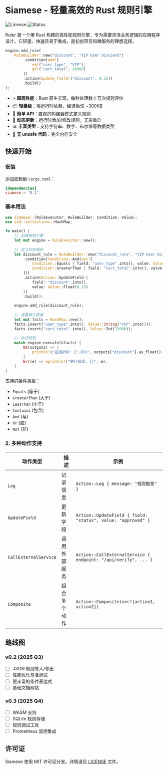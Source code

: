 # Siamese - 轻量高效的 Rust 规则引擎

![License](https://img.shields.io/badge/license-MIT-green)
![Status](https://img.shields.io/badge/status-alpha-orange)

Ruler 是一个用 Rust 构建的高性能规则引擎，专为需要灵活业务逻辑的应用程序设计。它轻量、快速且易于集成，是初创项目和微服务的理想选择。

```rust
engine.add_rule(
    RuleBuilder::new("discount", "VIP User Discound")
        .condition(and![
            eq!("user_type", "VIP"),
            gt!("cart_total", 10000)
        ])
        .action(update_field!("discount", 0.15))
        .build()
);
```
- ⚡ **超高性能**：Rust 原生实现，每秒处理数十万次规则评估
- 📦 **轻量级**：零运行时依赖，编译后仅 ~300KB
- 🧩 **简单 API**：直观的构建器模式定义规则
- 🔄 **动态更新**：运行时添加/修改规则，无需重启
- 📊 **丰富类型**：支持字符串、数字、布尔值等数据类型
- 🚫 **无 unsafe 代码**：完全内存安全

## 快速开始

### 安装

添加依赖到 `Cargo.toml`：

```toml
[dependencies]
siamese = "0.1"
```

### 基本用法

```rust
use siamese::{RuleExecutor, RuleBuilder, Condition, Value};
use std::collections::HashMap;

fn main() {
    // 创建规则引擎
    let mut engine = RuleExecutor::new();
    
    // 定义折扣规则
    let discount_rule = RuleBuilder::new("discount_rule", "VIP User Discound")
        .condition(Condition::And(vec![
            Condition::Equals { field: "user_type".into(), value: Value::String("VIP".into()) },
            Condition::GreaterThan { field: "cart_total".into(), value: Value::Int(10000) }
        ]))
        .action(Action::UpdateField { 
            field: "discount".into(), 
            value: Value::Float(0.15) 
        })
        .build();
    
    engine.add_rule(discount_rule);
    
    // 准备输入数据
    let mut facts = HashMap::new();
    facts.insert("user_type".into(), Value::String("VIP".into()));
    facts.insert("cart_total".into(), Value::Int(15000));
    
    // 执行规则
    match engine.execute(&facts) {
        Ok(outputs) => {
            println!("应用折扣: {:.0}%", outputs["discount"].as_float().unwrap() * 100.0);
        }
        Err(e) => eprintln!("执行错误: {}", e),
    }
}
```

支持的条件类型：
- `Equals` (等于)
- `GreaterThan` (大于)
- `LessThan` (小于)
- `Contains` (包含)
- `And` (与)
- `Or` (或)
- `Not` (非)

### 2. 多种动作支持

| 动作类型 | 描述 | 示例 |
|----------|------|------|
| `Log` | 记录信息 | `Action::Log { message: "规则触发" }` |
| `UpdateField` | 更新字段 | `Action::UpdateField { field: "status", value: "approved" }` |
| `CallExternalService` | 调用外部服务 | `Action::CallExternalService { endpoint: "/api/verify", ... }` |
| `Composite` | 组合多个动作 | `Action::Composite(vec![action1, action2])` |

## 路线图

### v0.2 (2025 Q3)
- [ ] JSON 规则导入/导出
- [ ] 性能优化基准测试
- [ ] 更丰富的条件表达式
- [ ] 基础文档网站

### v0.3 (2025 Q4)
- [ ] WASM 支持
- [ ] SQLite 规则存储
- [ ] 规则调试工具
- [ ] Prometheus 监控集成

## 许可证

Siamese 使用 MIT 许可证分发。详情请见 [LICENSE](LICENSE) 文件。
